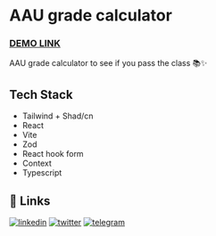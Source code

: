 # AAU grade calculator
### [DEMO LINK](http://localhost:5173/grade-calculator/)

AAU grade calculator to see if you pass the class 📚✨

## Tech Stack

- Tailwind + Shad/cn
- React
- Vite
- Zod
- React hook form
- Context
- Typescript

## 🔗 Links
[![linkedin](https://img.shields.io/badge/linkedin-0A66C2?style=for-the-badge&logo=linkedin&logoColor=white)](https://www.linkedin.com/in/matvii-kharchenko-666762232/)
[![twitter](https://img.shields.io/badge/twitter-1DA1F2?style=for-the-badge&logo=twitter&logoColor=white)](https://twitter.com/H2fpPIRbVzov81T)
[![telegram](https://img.shields.io/badge/telegram-gray?style=for-the-badge&logo=teelgram&logoColor=white)](https://t.me/matvii_1)